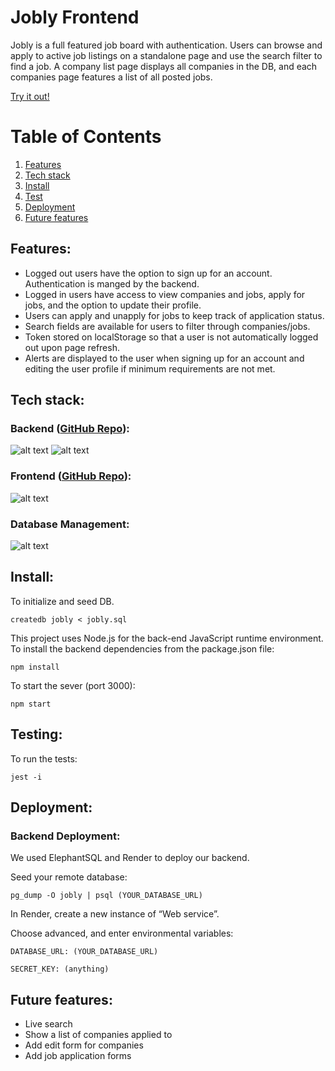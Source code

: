 # Jobly Frontend

Jobly is a full featured job board with authentication. Users can browse and apply to active job listings on a standalone page and use the search filter to find a job. A company list page displays all companies in the DB, and each companies page features a list of all posted jobs.

<a href="https://react-jobly-frontend.onrender.com/">Try it out!</a>

# Table of Contents
1. [Features](#Features)
2. [Tech stack](#Tech-stack)
3. [Install](#Install)
4. [Test](#Test)
5. [Deployment](#Deployment)
6. [Future features](#Future-features)

## Features<a name="Features"></a>:
* Logged out users have the option to sign up for an account. Authentication is manged by the backend.
* Logged in users have access to view companies and jobs, apply for jobs, and the option to update their profile.
* Users can apply and unapply for jobs to keep track of application status.
* Search fields are available for users to filter through companies/jobs.
* Token stored on localStorage so that a user is not automatically logged out upon page refresh.
* Alerts are displayed to the user when signing up for an account and editing the user profile if minimum requirements are not met.


## Tech stack<a name="Tech-stack"></a>:

### Backend ([GitHub Repo](https://github.com/trevorhudson/react-jobly-backend)):
![alt text](https://img.shields.io/badge/-Express-000000?logo=express&logoColor=white&style=for-the-badge)
![alt text](https://img.shields.io/badge/-Node.js-339933?logo=node.js&logoColor=white&style=for-the-badge)

### Frontend ([GitHub Repo](https://github.com/trevorhudson/react-jobly-frontend)):
![alt text](https://img.shields.io/badge/-ReactJs-61DAFB?logo=react&logoColor=white&style=for-the-badge)

### Database Management:
![alt text](https://img.shields.io/badge/-PostgresSQL-4169E1?logo=postgresql&logoColor=white&style=for-the-badge)

## Install<a name="Install"></a>:

To initialize and seed DB.

    createdb jobly < jobly.sql

This project uses Node.js for the back-end JavaScript runtime environment. To install the backend dependencies from the package.json file:

    npm install

To start the sever (port 3000):

    npm start

## Testing<a name="Testing"></a>:
To run the tests:

    jest -i

## Deployment<a name="Deployment"></a>:
### Backend Deployment:

We used ElephantSQL and Render to deploy our backend.

Seed your remote database:

    pg_dump -O jobly | psql (YOUR_DATABASE_URL)

In Render, create a new instance of “Web service”.

Choose advanced, and enter environmental variables:

    DATABASE_URL: (YOUR_DATABASE_URL)

    SECRET_KEY: (anything)


## Future features<a name="Future-features"></a>:
* Live search
* Show a list of companies applied to
* Add edit form for companies
* Add job application forms
